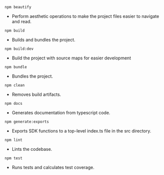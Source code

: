 `npm beautify`
- Perform aesthetic operations to make the project files easier to navigate and read.

`npm build`
- Builds and bundles the project.

`npm build:dev`
- Build the project with source maps for easier development

`npm bundle`
- Bundles the project.

`npm clean`
- Removes build artifacts.

`npm docs`
- Generates documentation from typescript code.

`npm generate:exports`
- Exports SDK functions to a top-level index.ts file in the src directory.

`npm lint`
- Lints the codebase.

`npm test`
- Runs tests and calculates test coverage.

